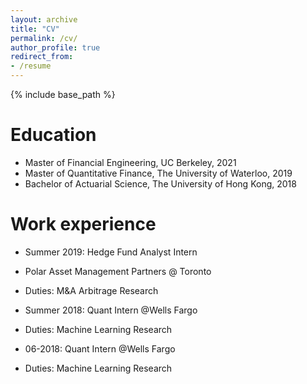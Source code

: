 ```yaml
---
layout: archive
title: "CV"
permalink: /cv/
author_profile: true
redirect_from:
- /resume
---
```


{% include base_path %}

Education
======
* Master of Financial Engineering, UC Berkeley, 2021
* Master of Quantitative Finance, The University of Waterloo, 2019
* Bachelor of Actuarial Science, The University of Hong Kong, 2018

Work experience
======
* Summer 2019: Hedge Fund Analyst Intern
* Polar Asset Management Partners
@ Toronto
* Duties: M&A Arbitrage Research

* Summer 2018: Quant Intern
@Wells Fargo
* Duties: Machine Learning Research

* 06-2018: Quant Intern
@Wells Fargo
* Duties: Machine Learning Research
